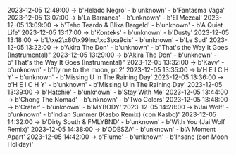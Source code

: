 2023-12-05 12:49:00 -> b'Helado Negro' - b'unknown' - b'Fantasma Vaga'
2023-12-05 13:07:00 -> b'La Barranca' - b'unknown' - b'El Mezcal'
2023-12-05 13:09:00 -> b'Teho Teardo & Blixa Bargeld' - b'unknown' - b'A Quiet Life'
2023-12-05 13:17:00 -> b'Konteks' - b'unknown' - b'Dusty'
2023-12-05 13:18:00 -> b'L\xe2\x80\x99Ind\xc3\xa9cis' - b'unknown' - b'Le Sud'
2023-12-05 13:22:00 -> b'Akira The Don' - b'unknown' - b"That's the Way It Goes (Instrumental)"
2023-12-05 13:29:00 -> b'Akira The Don' - b'unknown' - b"That's the Way It Goes (Instrumental)"
2023-12-05 13:32:00 -> b'Kavv' - b'unknown' - b'fly me to the moon, pt.2'
2023-12-05 13:35:00 -> b'H E I C H Y' - b'unknown' - b'Missing U In The Raining Day'
2023-12-05 13:36:00 -> b'H E I C H Y' - b'unknown' - b'Missing U In The Raining Day'
2023-12-05 13:39:00 -> b'Hatchie' - b'unknown' - b'Stay With Me'
2023-12-05 13:44:00 -> b'Chong The Nomad' - b'unknown' - b'Two Colors'
2023-12-05 13:48:00 -> b'Crater' - b'unknown' - b'MYBODY'
2023-12-05 14:28:00 -> b'Jai Wolf' - b'unknown' - b'Indian Summer (Kasbo Remix) (con Kasbo)'
2023-12-05 14:32:00 -> b'Dirty South & FMLYBND' - b'unknown' - b'With You (Jai Wolf Remix)'
2023-12-05 14:38:00 -> b'ODESZA' - b'unknown' - b'A Moment Apart'
2023-12-05 14:42:00 -> b'Flume' - b'unknown' - b'Insane (con Moon Holiday)'
